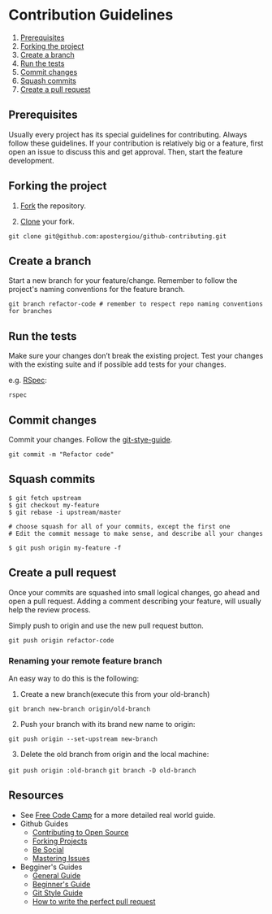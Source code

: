 # Contribution Guidelines

1. [Prerequisites](#prerequisites)
2. [Forking the project](#forking-the-project)
3. [Create a branch](#create-a-branch)
4. [Run the tests](#run-the-tests)
5. [Commit changes](#commit-changes)
6. [Squash commits](#squash-commits)
7. [Create a pull request](#create-a-pull-request)

## Prerequisites

Usually every project has its special guidelines for contributing. Always follow these guidelines.
If your contribution is relatively big or a feature, first open an issue to discuss this and get approval. Then, start the feature development.

## Forking the project

1. [Fork](https://help.github.com/articles/fork-a-repo/) the repository.

2. [Clone](https://help.github.com/articles/cloning-a-repository/) your fork.

  ```shell
  git clone git@github.com:apostergiou/github-contributing.git
  ```

## Create a branch

Start a new branch for your feature/change. Remember to follow the project's naming conventions for the feature branch.

```shell
git branch refactor-code # remember to respect repo naming conventions for branches
```

## Run the tests

Make sure your changes don’t break the existing project. Test your changes with the existing suite and if possible add tests for your changes.

e.g. [RSpec](https://github.com/rspec/rspec):
  ```shell
  rspec
  ```
## Commit changes

Commit your changes. Follow the [git-stye-guide](https://github.com/agis-/git-style-guide#commits).

```shell
git commit -m "Refactor code"
```

## Squash commits

```shell
$ git fetch upstream
$ git checkout my-feature
$ git rebase -i upstream/master

# choose squash for all of your commits, except the first one
# Edit the commit message to make sense, and describe all your changes

$ git push origin my-feature -f
```

## Create a pull request

Once your commits are squashed into small logical changes, go ahead and open a pull request. Adding a comment describing your feature, will usually help the review process.

Simply push to origin and use the new pull request button.

```shell
git push origin refactor-code
```

### Renaming your remote feature branch

An easy way to do this is the following:

1) Create a new branch(execute this from your old-branch)

`git branch new-branch origin/old-branch`

2) Push your branch with its brand new name to origin:

`git push origin --set-upstream new-branch`

3) Delete the old branch from origin and the local machine:

`git push origin :old-branch`
`git branch -D old-branch`

## Resources

- See [Free Code Camp](https://github.com/FreeCodeCamp/how-to-contribute-to-open-source) for a more detailed real world guide.
- Github Guides
  - [Contributing to Open Source](https://guides.github.com/activities/contributing-to-open-source/)
  - [Forking Projects](https://guides.github.com/activities/forking/)
  - [Be Social](https://guides.github.com/activities/socialize/)
  - [Mastering Issues](https://guides.github.com/features/issues/)
- Begginer's Guides
  - [General Guide](http://lornajane.net/posts/2010/contributing-to-projects-on-github)
  - [Beginner's Guide](https://akrabat.com/the-beginners-guide-to-contributing-to-a-github-project/)
  - [Git Style Guide](https://github.com/agis-/git-style-guide)
  - [How to write the perfect pull request](https://github.com/blog/1943-how-to-write-the-perfect-pull-request/)
